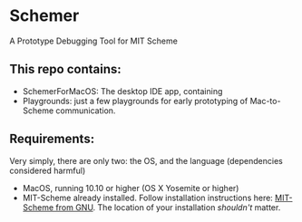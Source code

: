 # Schemer
A Prototype Debugging Tool for MIT Scheme

## This repo contains:

- SchemerForMacOS: The desktop IDE app, containing
- Playgrounds: just a few playgrounds for early prototyping of Mac-to-Scheme communication.

## Requirements:

Very simply, there are only two: the OS, and the language (dependencies considered harmful)

- MacOS, running 10.10 or higher (OS X Yosemite or higher)
- MIT-Scheme already installed. Follow installation instructions here: [MIT-Scheme from GNU][install]. The location of your installation *shouldn't* matter.


[install]: https://www.gnu.org/software/mit-scheme/

